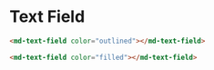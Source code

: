 # Text Field

```html
<md-text-field color="outlined"></md-text-field>

<md-text-field color="filled"></md-text-field>
```
